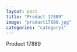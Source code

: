 ```yaml
---
layout: post
title: "Product 17889"
image: "product17889.jpg"
categories: "category1"
---
```

Product 17889
